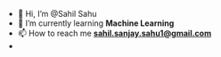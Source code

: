 - 👋 Hi, I’m @Sahil Sahu
- 🌱 I’m currently learning **Machine Learning**
- 📫 How to reach me **sahil.sanjay.sahu1@gmail.com**
- 
<!---
SahilSahu73/SahilSahu73 is a ✨ special ✨ repository because its `README.md` (this file) appears on your GitHub profile.
You can click the Preview link to take a look at your changes.
--->
